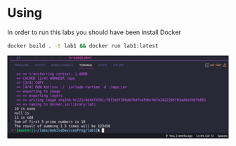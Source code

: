 # Using

In order to run this labs you should have been install Docker

```bash
docker build . -t lab1 && docker run lab1:latest

```
![alt text](lab1-result.png)
